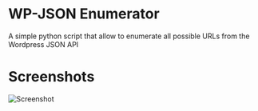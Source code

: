 # WP-JSON Enumerator
A simple python script that allow to enumerate all possible URLs from the Wordpress JSON API

# Screenshots
![Screenshot](https://github.com/voidz0r/wpsimplejsonenumerator/screens/wpjsonparser_screen.png "Screenshot of the script")

